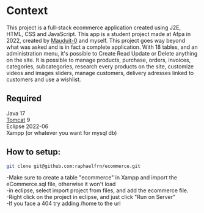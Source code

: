 # Context
This project is a full-stack ecommerce application created using J2E, HTML, CSS and JavaScript.
This app is a student project made at Afpa in 2022, created by [Mauduit-0] and myself. This project goes way beyond what was asked and is in fact a complete application.
With 18 tables, and an administration menu, it's possible to Create Read Update or Delete anything on the site.
It is possible to manage products, purchase, orders, invoices, categories, subcategories, research every products on the site, customize videos and images sliders, manage customers, delivery adresses linked to customers and use a wishlist.

## Required
Java 17
<br/>
[Tomcat] 9
<br/>
Eclipse 2022-06
<br/>
Xampp (or whatever you want for mysql db)

## How to setup:

```sh
git clone git@github.com:raphaelfrn/ecommerce.git
```


-Make sure to create a table "ecommerce" in Xampp and import the eCommerce.sql file, otherwise it won't load
<br/>
-in eclipse, select import project from files, and add the ecommerce file.
<br/>
-Right click on the project in eclipse, and just click "Run on Server"
<br/>
-If you face a 404 try adding /home to the url



[Mauduit-0]: <https://github.com/Mauduit-O>
[Tomcat]: <https://tomcat.apache.org/download-90.cgi>
